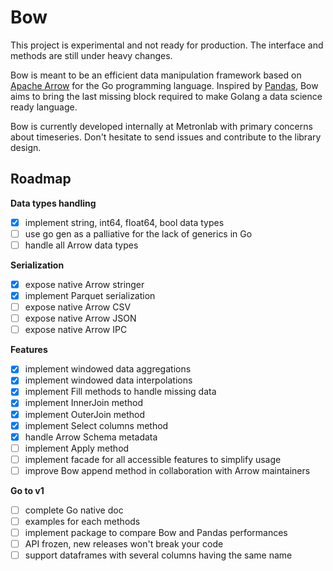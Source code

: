 # Bow

This project is experimental and not ready for production.
The interface and methods are still under heavy changes.

Bow is meant to be an efficient data manipulation framework based on [Apache Arrow](https://arrow.apache.org/) for the Go programming language. Inspired by [Pandas](https://pandas.pydata.org/), Bow aims to bring the last missing block required to make Golang a data science ready language.

Bow is currently developed internally at Metronlab with primary concerns about timeseries. Don't hesitate to send issues and contribute to the library design.

## Roadmap

**Data types handling**
* [x] implement string, int64, float64, bool data types
* [ ] use go gen as a palliative for the lack of generics in Go
* [ ] handle all Arrow data types

**Serialization**
* [x] expose native Arrow stringer
* [x] implement Parquet serialization
* [ ] expose native Arrow CSV
* [ ] expose native Arrow JSON
* [ ] expose native Arrow IPC

**Features**
* [x] implement windowed data aggregations
* [x] implement windowed data interpolations
* [x] implement Fill methods to handle missing data
* [x] implement InnerJoin method
* [x] implement OuterJoin method
* [x] implement Select columns method
* [x] handle Arrow Schema metadata
* [ ] implement Apply method
* [ ] implement facade for all accessible features to simplify usage
* [ ] improve Bow append method in collaboration with Arrow maintainers

**Go to v1**
* [ ] complete Go native doc
* [ ] examples for each methods
* [ ] implement package to compare Bow and Pandas performances
* [ ] API frozen, new releases won't break your code
* [ ] support dataframes with several columns having the same name

